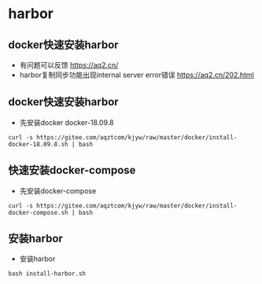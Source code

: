 # harbor

## docker快速安装harbor
- 有问题可以反馈 https://aq2.cn/ 
- harbor复制同步功能出现internal server error错误 https://aq2.cn/202.html

## docker快速安装harbor
- 先安装docker docker-18.09.8
```
curl -s https://gitee.com/aqztcom/kjyw/raw/master/docker/install-docker-18.09.8.sh | bash
```

## 快速安装docker-compose
- 先安装docker-compose
```
curl -s https://gitee.com/aqztcom/kjyw/raw/master/docker/install-docker-compose.sh | bash
```
## 安装harbor
- 安装harbor
```
bash install-harbor.sh
```